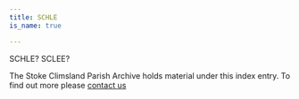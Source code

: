 ```yaml
---
title: SCHLE
is_name: true

---
```


SCHLE? SCLEE?


The Stoke Climsland Parish Archive holds material under this index entry. To find out more please [contact us](/contact/)
